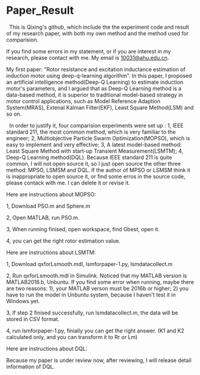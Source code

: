 # Paper_Result
  
  
   This is Qixing's github, which include the the experiment code and result of my research paper, with both my own method and the
method used for comparision.
  
   
  If you find some errors in my statement, or if you are interest in my research, please contact with me. My email is 10031@ahu.edu.cn.
 
   
   My first paper: "Rotor resistance and excitation inductance estimation of induction motor using deep-q-learning algorithm". In this paper, I proposed an artificial intelligence method(Deep-Q Learning) to estimate induction motor's parameters, and I argued that as Deep-Q Learning method is a data-based method, it is superior to traditional model-based strategy in motor control applications, such as Model Reference Adaption System(MRAS), Extenal Kalman Filter(EKF), Least Square Method(LSM) and so on.
  
   
   In order to justify it, four comparision experiments were set up : 1, IEEE standard 211, the most common method, which is very familiar to the engineer; 2, Multiobjective Particle Swarm Optimization(MOPSO), which is easy to implement and very effective; 3, A latest model-based method: Least Square Method with start-up Transient Measurement(LSMTM); 4, Deep-Q Learning method(DQL). Because IEEE standard 211 is quite common, I will not open source it, so I just open source the other three method: MPSO, LSMSM and DQL. If the author of MPSO or LSMSM think it is inappropriate to open source it, or find some erros in the  source code, please contack with me. I can delete it or revise it.
   
   Here are  instructions about MOPSO:
   
   1, Download PSO.m and Sphere.m
   
   2, Open MATLAB, run PSO.m.
   
   3, When running finised, open workspace, find Gbest, open it.
   
   4, you can get the right rotor estimation value.
   
   
   Here are instructions about LSMTM:
   
   1, Download qxforLsmooth.mdl, lsmforpaper-1.py, lsmdatacollect.m
   
   2, Run qxforLsmooth.mdl in Simulink. Noticed that my MATLAB version is MATLAB2016.b, Unbuntu. If you find some error when running, maybe there are two reasons: 1), your MATLAB verson must be 2016b or higher; 2) you have to run the model in Unbuntu system, because I haven't test it in Windows yet.
   
   3, If step 2 finised successfully, run lsmdatacollect.m, the data will be stored in CSV format.
   
   4, run lsmforpaper-1.py, finially you can get the right answer. (K1 and K2 calculated only, and you can transform it to Rr or Lm)
   
  Here are instructions about DQL:
  
  Because my paper is under review now, after reviewing, I will release detail information of DQL.
